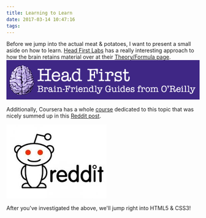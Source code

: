 ```yaml
---
title: Learning to Learn
date: 2017-03-14 10:47:16
tags:
---
```


Before we jump into the actual meat & potatoes, I want to present a small aside on how to learn. [Head First Labs](http://www.headfirstlabs.com/) has a really interesting approach to how the brain retains material over at their [Theory/Formula page](http://www.headfirstlabs.com/readme.php).  
![Head First!](/stuff/headfirst.png)

Additionally, Coursera has a whole [course](https://www.coursera.org/learn/learning-how-to-learn) dedicated to this topic that was nicely summed up in this [Reddit post](https://www.reddit.com/r/GetMotivated/comments/5950tm/text_i_just_finished_the_online_coursera_course/?utm_content=title&utm_medium=front&utm_source=reddit&utm_name=GetMotivated).

![Reddit](/stuff/reddit.jpg)

After you've investigated the above, we'll jump right into HTML5 & CSS3!